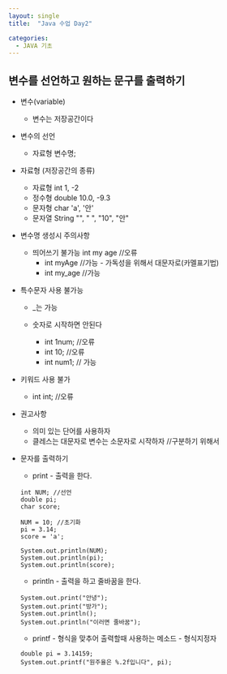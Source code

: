 ```yaml
---
layout: single
title:  "Java 수업 Day2"

categories:
  - JAVA 기초
---
```


## 변수를 선언하고 원하는 문구를 출력하기

* 변수(variable)
  * 변수는 저장공간이다
  
* 변수의 선언
  * 자료형 변수명;

* 자료형 (저장공간의 종류)
  * 자료형	int	1, -2
  * 정수형	double	10.0, -9.3
  * 문자형	char	'a', '안'
  * 문자열	String	"", " ", "10", "안"

* 변수명 생성시 주의사항
  * 띄어쓰기 불가능 int my age //오류
    * int myAge //가능 - 가독성을 위해서 대문자로(카멜표기법)
    * int my_age //가능

* 특수문자 사용 불가능
  * _는 가능

  * 숫자로 시작하면 안된다
    * int 1num; //오류
    * int 10; //오류
    * int num1; // 가능
	
* 키워드 사용 불가
  * int int; //오류

* 권고사항
  * 의미 있는 단어를 사용하자
  * 클레스는 대문자로 변수는 소문자로 시작하자 //구분하기 위해서

* 문자를 출력하기
  * print - 출력을 한다.


  ```
  int NUM; //선언
  double pi;
  char score;
		
  NUM = 10; //초기화
  pi = 3.14;
  score = 'a';
		
  System.out.println(NUM);
  System.out.println(pi);
  System.out.println(score);
  ```

  
  * println - 출력을 하고 줄바꿈을 한다.
  
  ```
  System.out.print("안녕");
  System.out.print("방가");
  System.out.println();
  System.out.println("이러면 줄바꿈");
  ```
  
  * printf - 형식을 맞추어 출력할때 사용하는 메소드 - 형식지정자

  ```
  double pi = 3.14159;
  System.out.printf("원주율은 %.2f입니다", pi);
  ```
